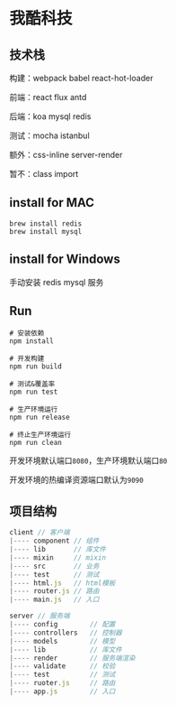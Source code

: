 # 我酷科技

## 技术栈

构建：webpack babel react-hot-loader

前端：react flux antd

后端：koa mysql redis

测试：mocha istanbul

额外：css-inline server-render

暂不：class import

## install for MAC

```shell
brew install redis
brew install mysql
```

## install for Windows
手动安装 redis mysql 服务

## Run

```shell
# 安装依赖
npm install

# 开发构建
npm run build

# 测试&覆盖率
npm run test

# 生产环境运行
npm run release

# 终止生产环境运行
npm run clean
```

开发环境默认端口`8080`，生产环境默认端口`80`

开发环境的热编译资源端口默认为`9090`

## 项目结构

~~~js
client // 客户端
|---- component // 组件
|---- lib       // 库文件
|---- mixin     // mixin
|---- src       // 业务
|---- test      // 测试
|---- html.js   // html模板
|---- router.js // 路由
|---- main.js   // 入口

server // 服务端
|---- config        // 配置
|---- controllers   // 控制器
|---- models        // 模型
|---- lib           // 库文件
|---- render        // 服务端渲染
|---- validate      // 校验
|---- test          // 测试
|---- ruoter.js     // 路由
|---- app.js        // 入口
~~~